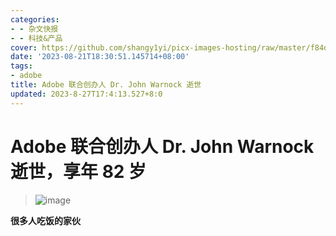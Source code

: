 ```yaml
---
categories:
- - 杂文快报
- - 科技&产品
cover: https://github.com/shangy1yi/picx-images-hosting/raw/master/f84dbcdf463294356c1ebbb441bad76a39719986.54mfoant0jo0.webp
date: '2023-08-21T18:30:51.145714+08:00'
tags:
- adobe
title: Adobe 联合创办人 Dr. John Warnock 逝世
updated: 2023-8-27T17:4:13.527+8:0
---
```

# Adobe 联合创办人 Dr. John Warnock 逝世，享年 82 岁

> <img src="https://github.com/shangy1yi/picx-images-hosting/raw/master/image.7gd3vqxhr4c0.webp" alt="image" />

**很多人吃饭的家伙**
